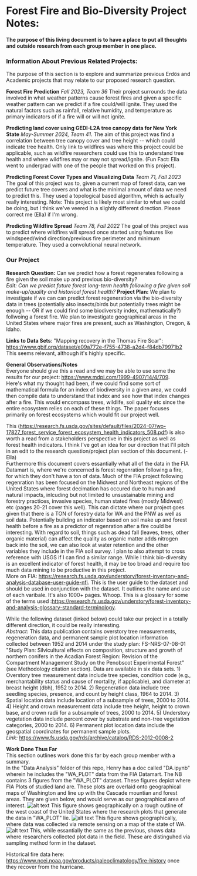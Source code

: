 # Forest Fire and Bio-Diversity Project Notes:
**The purpose of this living document is to have a place to put all thoughts and outside research from each group member in one place.** 

### Information About Previous Related Projects:
The purpose of this section is to explore and summarize previous Erdös and Academic projects that may relate to our proposed research question.  

**Forest Fire Prediction** *Fall 2023, Team 36* Their project surrounds the data involved in what weather patterns cause forest fires and given a specific weather pattern can we predict if a fire could/will ignite. They used the natural factors such as rainfall, relative humidity, and temperature as primary indicators of if a fire will or will not ignite. 

**Predicting land cover using GEDI-L2A tree canopy data for New York State** *May-Summer 2024, Team 41*. The aim of this project was find a correlation between tree canopy cover and tree height -- which could indicate tree health. Only link to wildfires was where this project could be applicable, such as wildfire researchers could use this to understand tree health and where wildfires may or may not spread/ignite. (Fun Fact: Ella went to undergrad with one of the people that worked on this project). 

**Predicting Forest Cover Types and Visualizing Data** *Team 71, Fall 2023* The goal of this project was to, given a current map of forest data, can we predict future tree covers and what is the minimal amount of data we need to predict this. They used a topological based algorithm, which is actually really interesting.
Note: This project is likely most similar to what we could be doing, but I think we've veered in a slightly different direction. Please correct me (Ella) if I'm wrong. 

**Predicting Wildfire Spread** *Team 78, Fall 2022* The goal of this project was to predict where wildfires will spread once started using features like windspeed/wind direction/previous fire perimeter and minimum temperature. They used a convolutional neural network. 


### Our Project
**Research Question:** Can we predict how a forest regenerates following a fire given the soil make up and previous bio-diversity?   
*Edit: Can we predict future forest long-term health following a fire given soil make-up/quality and historical forest health?*
**Project Plan:** We plan to investigate if we can can predict forest regeneration via the bio-diversity data in trees (potentially also insects/birds but potentially trees might be enough -- OR if we could find some biodiversity index, mathematically?) follwoing a forest fire. We plan to investigate geographical areas in the United States where major fires are present, such as Washington, Oregon, & Idaho. 

**Links to Data Sets**:
"Mapping recovery in the Thomas Fire Scar": https://www.gbif.org/dataset/e09a772e-f755-4738-a2d4-f84db79971b2
This seems relevant, although it's highly specific.

**General Observations/Notes**  
Everyone should give this a read and we may be able to use some the results for our project: https://www.mdpi.com/1999-4907/14/4/709.  
Here's what my thought had been, if we could find some sort of mathematical formula for an index of biodiversity in a given area, we could then compile data to understand that index and see how that index changes after a fire. This would encompass trees, wildlife, soil quality etc since the entire ecosystem relies on each of these things. The paper focuses primarily on forest ecosystems which would fit our project well.   

This (https://research.fs.usda.gov/sites/default/files/2024-07/wo-17827_forest_service_forest_ecosystem_health_indicators_508.pdf) is also worth a read from a stakeholders perspective in this project as well as forest health indicators. I think I've got an idea for our direction that I'll pitch in an edit to the research question/project plan section of this document. (-Ella)  
    Furthermore this document covers essantially what all of the data in the FIA Datamart is, where we're concerned is forest regenration following a fire, for which they don't have a ton of data. Much of the FIA project following regenration has been focused on the Midwest and Northeast regions of the United States where forest decimation has occured due to human and natural impacts, inlcuding but not limited to unsustainable mining and forestry practices, invasive species, human stated fires (mostly Midwest) etc (pages 20-21 cover this well). This can dictate where our project goes given that there is a TON of forestry data for WA and the PNW as well as soil data. Potentially building an indicator based on soil make up and forest health before a fire as a predictor of regenration after a fire could be interesting. With regard to soil, things such as dead fall (leaves, trees, other organic material) can affect the quality as organic matter adds nitrogen back into the soil, we can also look at water retention and the other variables they include in the FIA soil survey. I plan to also attempt to cross reference with USGS if I can find a similar range. While I think bio-diversity is an excellent indicator of forest health, it may be too broad and require too much data mining to be productive in this project.  
    More on FIA: https://research.fs.usda.gov/understory/forest-inventory-and-analysis-database-user-guide-nfi. This is the user guide to the dataset and should be used in conjunction with the dataset. It outlines the name and use of each varibale. It's also 1000+ pages. Whoop. This is a glossary for some of the terms used :https://research.fs.usda.gov/understory/forest-inventory-and-analysis-glossary-standard-terminology.

While the following dataset (linked below) could take our project in a totally different direction, it could be really interesting.  
*Abstract:* This data publication contains overstory tree measurements, regeneration data, and permanent sample plot location information collected between 1952 and 2014 under the study plan: FS-NRS-07-08-01 "Study Plan: Silvicultural effects on composition, structure and growth of northern conifers in the Acadian Forest Region: Revision of the Compartment Management Study on the Penobscot Experimental Forest" (see Methodology citation section). Data are available in six data sets. 1) Overstory tree measurement data include tree species, condition code (e.g., merchantability status and cause of mortality, if applicable), and diameter at breast height (dbh), 1952 to 2014. 2) Regeneration data include tree seedling species, presence, and count by height class, 1964 to 2014. 3) Spatial location data include location of a subsample of trees, 2000 to 2014. 4) Height and crown measurement data include tree height, height to crown base, and crown radii for a subsample of trees, 2000 to 2014. 5) Understory vegetation data include percent cover by substrate and non-tree vegetation categories, 2000 to 2014. 6) Permanent plot location data include the geospatial coordinates for permanent sample plots.  
*Link:* https://www.fs.usda.gov/rds/archive/catalog/RDS-2012-0008-2

**Work Done Thus Far**  
This section outlines work done this far by each group member with a summary.  
In the "Data Analysis" folder of this repo, Henry has a doc called "DA.ipynb" wherein he includes the "WA_PLOT" data from the FIA Datamart. The NB contains 3 figures from the "WA_PLOT" dataset. These figures depict where FIA Plots of studied land are. These plots are overlaid onto geographical maps of Washington and line up with the Cascade mountian and forest areas. They are given below, and would serve as our geographical area of interest. 
![alt text](https://github.com/hbclad/Erdos_trees/blob/main/figures/data_overlay1.png?raw=true)
This figure shows geographically on a rough outline of the west coast of the United States where the research plots that generate the data in "WA_PLOT" lie. 
![alt text](https://github.com/hbclad/Erdos_trees/blob/main/figures/data_overlay2.png?raw=true)
This figure shows geographically, where data was collected via remote sensing on a map of the state of WA. 
![alt text](https://github.com/hbclad/Erdos_trees/blob/main/figures/data_overlay3.png?raw=true)
This, while essantially the same as the previous, shows data where researchers collected plot data in the field. These are distinguhed via sampling method form in the dataset. 


Historical fire data here: https://www.ncei.noaa.gov/products/paleoclimatology/fire-history
once they recover from the hurricane.











